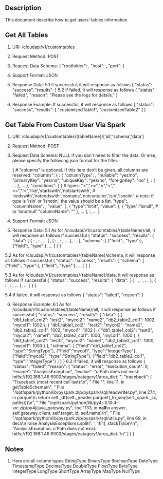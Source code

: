
Description
-----------
This document describe how to get users' tables information.


Get All Tables
-------------
1. URI: /cloudapi/v1/customtables
2. Request Method: POST
3. Request Data Schema:
{
    "rootfolder": <rootfolder>,
    "host": <host>,
    "port": <port>
}
4. Support Format: JSON
5. Response Data:
5.1 if successful, it will response as follows
{
    "status": "success",
    "results": <tableList>
}
5.2 if failed, it will response as follows
{
    "status": "failed",
    "reason": "Please see the logs for details."
}

5. Response Example:
If successful, it will response as follows
{
    "status": "success",
    "results": [
        "customizedTable1",
        "customizedTable2"
    ]
}



Get Table From Custom User Via Spark
-------------
1. URI: /cloudapi/v1/customtables/{tableName}/['all','schema','data']
2. Request Method: POST
3. Request Data Schema:
   NULL if you don't need to filter the data. Or else, please specify the following json format for the filter.

   {
       # "columns" is optional. If this item don't be given, all columns are reserved.
       "columns": {
           <columnName1>: {
               "columnType": <columnType>,
               "nullable": "yes/no",
               "primaryKey": "yes/no",
               "uniqueKey": "yes/no",
               "foreignKey": "no"
           },
           <columnName2>: {
               ...
           },
           ...
       },
       "conditions": [
           {
               # types: ">",">=","=","<","<=","!=",'like','startswith','notstartswith',
               # 'endswith','notendswith','contains','notcontains','isin','isnotin'.
               # note: if type is 'isin' or 'isnotin', the value should be a list.
               "type":<conditionTypeValue>,
               "columnName": <columnName>,
               "value": <value>
           },
           {
               "type":"limit",
               "value": <value>
           },
           {
               "type":"isnull", # or 'isnotnull'
               "columnName": "<columnName>"
           },
           ...
       ],
       <otherProperty>:<otherValue>,
       ...
   }

4. Support Format: JSON
5. Response Data:
5.1 As for /cloudapi/v1/customtables/{tableName}/all, it will response as follows if successful
{
    "status": "success",
    "results": {
        "data": [
            {
                <columnName1>: <column1Value1>,
                <columnName2>: <column2Value1>,
                ...
            },
            {
                <columnName1>: <column1Value2>,
                <columnName2>: <column2Value2>,
                ...
            },
            ...
        ],
        "schema": [
            {"field":<columnName1>, "type":<columnType1>},
            {"field":<columnName2>, "type":<columnType2>},
            ...
        ]
    }
}

5.2 As for /cloudapi/v1/customtables/{tableName}/schema, it will response as follows if successful
{
    "status": "success",
    "results": {
        "schema": [
            {"field":<columnName1>, "type":<columnType1>},
            {"field":<columnName2>, "type":<columnType2>},
            ...
        ]
    }
}

5.3 As for /cloudapi/v1/customtables/{tableName}/data, it will response as follows if successful
{
    "status": "success",
    "results": {
        "data": [
            {
                <columnName1>: <column1Value1>,
                <columnName2>: <column2Value1>,
                ...
            },
            {
                <columnName1>: <column1Value2>,
                <columnName2>: <column2Value2>,
                ...
            },
            ...
        ]
    }
}

5.4 if failed, it will response as follows
{
    "status": "failed",
    "reason": <reason>
}

6. Response Example:
6.1 As for /cloudapi/v1/customtables/{tableName}/all, it will response as follows if successful
{
    "status": "success",
    "results": {
        "data": [
            {
                "db1_table1_col2": "test2",
                "mycol2": "name2",
                "db2_table2_col1": 1002,
                "mycol1": 1002
            },
            {
                "db1_table1_col2": "test2",
                "mycol2": "name2",
                "db2_table2_col1": 1002,
                "mycol1": 1002
            },
            {
                "db1_table1_col2": "test0",
                "mycol2": "name1",
                "db2_table2_col1": 1000,
                "mycol1": 1000
            },
            {
                "db1_table1_col2": "test0",
                "mycol2": "name1",
                "db2_table2_col1": 1000,
                "mycol1": 1000
            }
        ],
        "schema": [
            {"field":"db1_table1_col2", "type":"StringType"},
            {"field":"mycol1", "type":"IntegerType"},
            {"field":"mycol2", "type":"StringType"},
            {"field":"db2_table2_col1", "type":"IntegerType"}
        ]
    }
}
6.2 if failed, it will response as follows
{
    "status": "failed",
    "reason": {
        "status": "error",
        "execution_count": 0,
        "ename": "AnalysisException",
        "evalue": "u'Path does not exist: hdfs://192.168.1.48:9000/stages/catagory1/area_dict;'",
        "traceback": [
            "Traceback (most recent call last):\n",
            "  File \"<stdin>\", line 11, in getTableSchema\n",
            "  File \"/opt/spark/python/lib/pyspark.zip/pyspark/sql/readwriter.py\", line 274, in parquet\n    return self._df(self._jreader.parquet(_to_seq(self._spark._sc, paths)))\n",
            "  File \"/opt/spark/python/lib/py4j-0.10.4-src.zip/py4j/java_gateway.py\", line 1133, in __call__\n    answer, self.gateway_client, self.target_id, self.name)\n",
            "  File \"/opt/spark/python/lib/pyspark.zip/pyspark/sql/utils.py\", line 69, in deco\n    raise AnalysisException(s.split(': ', 1)[1], stackTrace)\n",
            "AnalysisException: u'Path does not exist: hdfs://192.168.1.48:9000/stages/catagory1/area_dict;'\n"
        ]
    }
}


Notes
-------------
1. Here are all column types
StringType
BinaryType
BooleanType
DateType
TimestampType
DecimalType
DoubleType
FloatType
ByteType
IntegerType
LongType
ShortType
ArrayType
MapType
NullType